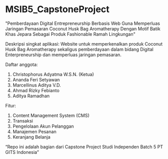 # MSIB5_CapstoneProject

"Pemberdayaan Digital Entrepreneurship Berbasis Web Guna Memperluas Jaringan Pemasaran Coconut Husk Bag Aromatherapy Dengan Motif Batik Khas Jepara Sebagai 
Produk Fashionable Ramah Lingkungan"

Deskripsi singkat aplikasi: Website untuk memperkenalkan produk Coconut Husk Bag Aromatherapy sekaligus pemberdayaan dalam bidang Digital Enterpreneurship dan memperluas jaringan pemasaran.

Daftar anggota:
1. Christophorus Adyatma W.S.N. (Ketua) 
2. Ananda Feri Setyawan
3. Marcellinus Aditya V.D.
4. Ahmad Rizky Febianto 
5. Aditya Ramadhan

Fitur:
1. Content Management System (CMS)
2. Transaksi
3. Pengelolaan Akun Pelanggan
4. Manajemen Pesanan
5. Keranjang Belanja

“Repo ini adalah bagian dari Capstone Project Studi Independen Batch 5 PT GITS Indonesia”
